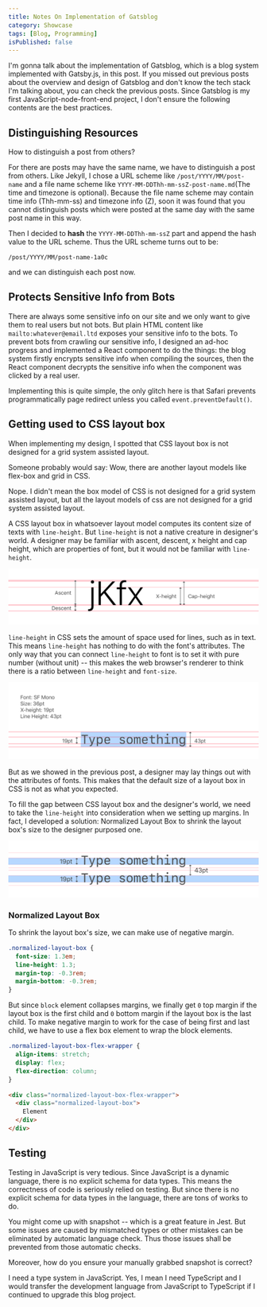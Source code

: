 ```yaml
---
title: Notes On Implementation of Gatsblog
category: Showcase
tags: [Blog, Programming]
isPublished: false
---
```


I'm gonna talk about the implementation of Gatsblog, which is a blog system
implemented with Gatsby.js, in this post. If you missed out previous posts about
the overview and design of Gatsblog and don't know the tech stack I'm talking
about, you can check the previous posts. Since Gatsblog is my first 
JavaScript-node-front-end project, I don't ensure the following contents are the
best practices.

## Distinguishing Resources

How to distinguish a post from others?

For there are posts may have the same name, we have to distinguish a post from
others. Like Jekyll, I chose a URL scheme like `/post/YYYY/MM/post-name` and
a file name scheme like `YYYY-MM-DDThh-mm-ssZ-post-name.md`(The time and
timezone is optional). Because the file name scheme may contain time
info (Thh-mm-ss) and timezone info (Z), soon it was found that you cannot
distinguish posts which were posted at the same day with the same post name in
this way.

Then I decided to **hash** the `YYYY-MM-DDThh-mm-ssZ` part and append the hash
value to the URL scheme. Thus the URL scheme turns out to be:

```
/post/YYYY/MM/post-name-1a0c
```

and we can distinguish each post now.

## Protects Sensitive Info from Bots

There are always some sensitive info on our site and we only want to give them
to real users but not bots. But plain HTML content like
`mailto:whatever@email.ltd` exposes your sensitive info to the bots. To prevent
bots from crawling our sensitive info, I designed an ad-hoc progress and
implemented a React component to do the things: the blog system firstly encrypts
sensitive info when compiling the sources, then the React component decrypts the
sensitive info when the component was clicked by a real user.

Implementing this is quite simple, the only glitch here is that Safari prevents
programmatically page redirect unless you called `event.preventDefault()`.

## Getting used to CSS layout box

When implementing my design, I spotted that CSS layout box is not designed for
a grid system assisted layout.

Someone probably would say: Wow, there are another layout models like flex-box
and grid in CSS.

Nope. I didn't mean the box model of CSS is not designed for a grid system
assisted layout, but all the layout models of css are not designed for a grid
system assisted layout.

A CSS layout box in whatsoever layout model computes its content size of texts
with `line-height`. But `line-height` is not a native creature in designer's
world. A designer may be familiar with ascent, descent, x height and cap height,
which are properties of font, but it would not be familiar with `line-height`.

![Typography Explained](typography-explained.png "Typography Explained")

`line-height` in CSS sets the amount of space used for lines, such as in text.
This means `line-height` has nothing to do with the font's attributes. The only
way that you can connect `line-height` to font is to set it with pure
number (without unit) -- this makes the web browser's renderer to think there is
a ratio between `line-height` and `font-size`.

![Line Height Explained](./line-height-explained.png 'Line Height Explained')

But as we showed in the previous post, a designer may lay things out with the
attributes of fonts. This makes that the default size of a layout box in CSS is
not as what you expected.

To fill the gap between CSS layout box and the designer's world, we need to take
the `line-height` into consideration when we setting up margins. In fact, I
developed a solution: Normalized Layout Box to shrink the layout box's size to
the designer purposed one.

![Line Height Solution](./line-height-solution.png 'Line Height Solution')

### Normalized Layout Box

To shrink the layout box's size, we can make use of negative margin.

```css
.normalized-layout-box {
  font-size: 1.3em;
  line-height: 1.3;
  margin-top: -0.3rem;
  margin-bottom: -0.3rem;
}
```

But since `block` element collapses margins, we finally get `0` top margin if
the layout box is the first child and `0` bottom margin if the layout box is the
last child. To make negative margin to work for the case of being first and last
child, we have to use a flex box element to wrap the block elements.

```css
.normalized-layout-box-flex-wrapper {
  align-items: stretch;
  display: flex;
  flex-direction: column;
}
```

```html
<div class="normalized-layout-box-flex-wrapper">
  <div class="normalized-layout-box">
    Element
  </div>
</div>
```

## Testing

Testing in JavaScript is very tedious. Since JavaScript is a dynamic language,
there is no explicit schema for data types. This means the correctness of code
is seriously relied on testing. But since there is no explicit schema for data
types in the language, there are tons of works to do.

You might come up with snapshot -- which is a great feature in Jest. But some
issues are caused by mismatched types or other mistakes can be eliminated by
automatic language check. Thus those issues shall be prevented from those
automatic checks.

Moreover, how do you ensure your manually grabbed snapshot is correct?

I need a type system in JavaScript. Yes, I mean I need TypeScript and I would
transfer the development language from JavaScript to TypeScript if I continued
to upgrade this blog project.
